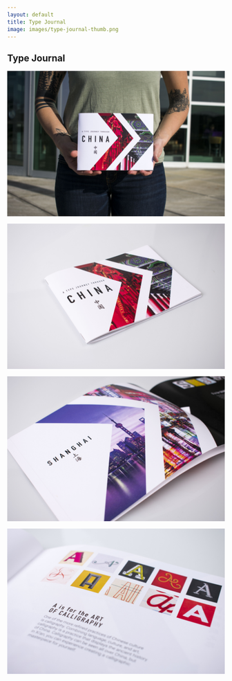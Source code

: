 ```yaml
---
layout: default
title: Type Journal
image: images/type-journal-thumb.png
---
```

<div class="individual-page" markdown="1">

<h2>Type Journal</h2>

![Type Journal](/images/type-journal-1.jpg)

![Type Journal 2](/images/type-journal-2.jpg)

![Type Journal 3](/images/type-journal-3.jpg)

![Type Journal 4](/images/type-journal-4.jpg)

</div>
